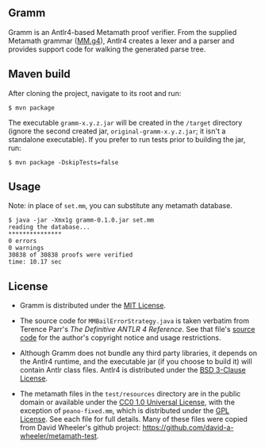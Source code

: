 ## Gramm

Gramm is an Antlr4-based Metamath proof verifier. From the supplied Metamath
grammar ([MM.g4]), Antlr4 creates a lexer and a parser and provides support
code for walking the generated parse tree.

## Maven build

After cloning the project, navigate to its root and run:
```console
$ mvn package
```
The executable `gramm-x.y.z.jar` will be created in the `/target` directory
(ignore the second created jar, `original-gramm-x.y.z.jar`; it isn't a
standalone executable). If you prefer to run tests prior to building the jar,
run:
```console
$ mvn package -DskipTests=false
```

## Usage

Note: in place of `set.mm`, you can substitute any metamath database.
```console
$ java -jar -Xmx1g gramm-0.1.0.jar set.mm
reading the database...
***************
0 errors
0 warnings
30838 of 30838 proofs were verified
time: 10.17 sec
```

## License

* Gramm is distributed under the [MIT License].

* The source code for `MMBailErrorStrategy.java` is taken verbatim from Terence
Parr's _The Definitive ANTLR 4 Reference_. See that file's [source code] for
the author's copyright notice and usage restrictions.

* Although Gramm does not bundle any third party libraries, it depends on the
Antlr4 runtime, and the executable jar (if you choose to build it) will contain
Antlr class files. Antlr4 is distributed under the [BSD 3-Clause License].

* The metamath files in the `test/resources` directory are in the public domain
or available under the [CC0 1.0 Universal License], with the exception of
`peano-fixed.mm`, which is distributed under the [GPL License]. See each file
for full details. Many of these files were copied from David Wheeler's github
project: <https://github.com/david-a-wheeler/metamath-test>.

[MM.g4]: ./src/main/antlr4/naipmoro/gramm/MM.g4
[MIT License]: ./LICENSE
[source code]: ./src/main/java/naipmoro/gramm/MMBailErrorStrategy.java
[BSD 3-Clause License]: https://github.com/antlr/antlr4/blob/master/LICENSE.txt
[CC0 1.0 Universal License]: https://creativecommons.org/publicdomain/zero/1.0/legalcode
[GPL License]: https://opensource.org/licenses/gpl-license
